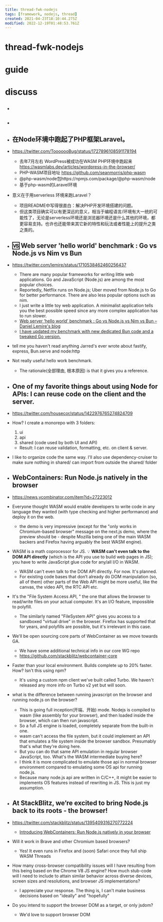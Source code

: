 ```yaml
---
title: thread-fwk-nodejs
tags: [framework, nodejs, thread]
created: 2021-04-23T18:10:44.275Z
modified: 2022-12-19T01:48:53.761Z
---
```


# thread-fwk-nodejs

# guide

# discuss
- ## 

- ## 

- ## 在Node环境中跑起了PHP框架Laravel。
- https://twitter.com/TooooooBug/status/1727896108591178194
  - 去年7月左右 WordPress被成功在WASM PHP环境中跑起来 https://wasmlabs.dev/articles/wordpress-in-the-browser/
  - PHP-WASM项目地址 https://github.com/seanmorris/php-wasm
  - @php-wasm/node包https://npmjs.com/package/@php-wasm/node
  - 基于php-wasm的Laravel环境
- 意义在于用serverless 环境来跑Laravel？
  - 项目README中写得很直白：解决PHP开发环境搭建的问题。
  - 但这类项目确实可以有更深远的意义，相当于编程语言/环境有大一统的可能性了，无论是serverless环境还是浏览器环境还是什么其他的环境，都更容易支持。也许也还能带来其它新的特性和玩法或者性能上的提升之类之类的。

- ## 🆚️ Web server 'hello world' benchmark : Go vs Node.js vs Nim vs Bun
- https://twitter.com/lemire/status/1710538462460256437
  - There are many popular frameworks for writing little web applications. Go and JavaScript (Node.js) are among the most popular choices. 
  - Reportedly, Netflix runs on Node.js; Uber moved from Node.js to Go for better performance. There are also less popular options such as nim.
  - I just write a little toy web application. A minimalist application tells you the best possible speed since any more complex application has to run slower.
  - [Web server ‘hello world’ benchmark : Go vs Node.js vs Nim vs Bun – Daniel Lemire's blog](https://lemire.me/blog/2023/10/07/web-server-hello-world-benchmark-go-vs-node-js-vs-nim-vs-bun/)
  - [I have updated my benchmark with new dedicated Bun code and a tweaked Go version.](https://twitter.com/lemire/status/1710684542103642374)

- tell me you haven't read anything Jarred's ever wrote about fastify, express, Bun.serve and node:http

- Not really useful hello work benchmark.
  - The rationale(全部理由, 根本原因) is that it gives you a reference.

- ## One of my favorite things about using Node for APIs: I can reuse code on the client and the server.
- https://twitter.com/housecor/status/1422976765274824709
- How? I create a monorepo with 3 folders: 
  1. ui
  2. api
  3. shared (code used by both UI and API)
  - Result: I can reuse validation, formatting, etc. on client & server.
- I like to organize code the same way. I'll also use dependency-cruiser to make sure nothing in shared/ can import from outside the shared/ folder

- ## WebContainers: Run Node.js natively in the browser
- https://news.ycombinator.com/item?id=27223012
- Everyone thought WASM would enable developers to write code in any language they wanted (with type checking and higher performance) and deploy it on the web.
  - the demo is very impressive (except for the "only works in Chromium-based browser" message on the next.js demo, where the preview should be - despite Mozilla being one of the main WASM backers and Firefox having arguably the best WASM engine).
- WASM is a math coprocessor for JS. 💡 **WASM can't even talk to the DOM API directly** (which is the API you use to build web pages in JS); you have to write JavaScript glue code for any/all I/O in WASM.
  - WASM can't even talk to the DOM API directly. For now. It's planned.
  - For existing code bases that don’t already do DOM manipulation (so, all of them) other parts of the Web API might be more useful, like the canvas, the video API, the RTC API etc.
- It's the "File System Access API, " the one that allows the browser to read/write files on your actual computer. It's an I/O feature, impossible to polyfill.
  - The similarly named "FileSystem API" gives you access to a sandboxed "virtual drive" in the browser. Firefox has supported that for years, and polyfills are possible, but it's irrelevant in this case.
- We'll be open sourcing core parts of WebContainer as we move towards GA. 
  - We have some additional technical info in our core WG repo
  - https://github.com/stackblitz/webcontainer-core
- Faster than your local environment. Builds complete up to 20% faster. How? Isn't this using npm?
  - It's using a custom npm client we've built called Turbo. We haven't released any more info on Turbo v2 yet but will soon.

- what is the difference between running javascript on the browser and running node.js on the browser?
  - This is going full inception(开端、开始) mode. Nodejs is compiled to wasm (like assembly for your browser), and then loaded inside the browser, which can then run javascript.
  - So a full JS engine is loaded, completely separate from the built-in one.
  - wasm can't access the file system, but it could implement an API that emulates a file system inside the browser sandbox. Presumably that's what they're doing here.
  - But you can do that same API emulation in regular browser JavaScript, too. What's the WASM intermediate buying here?
  - I think it is more complicated to emulate those api in normal browser environment compared to emulating some OS api for running node.js.
  - Because many node.js api are written in C/C++, it might be easier to implements OS features instead of rewriting in JS. This is just my assumption.

- ## At StackBlitz, we’re excited to bring Node.js back to its roots - the browser!
- https://twitter.com/stackblitz/status/1395409316270772224
  - [Introducing WebContainers: Run Node.js natively in your browser](https://blog.stackblitz.com/posts/introducing-webcontainers/)
- Will it work in Brave and other Chromium based browsers?
  - Yes! It even runs in Firefox and (soon) Safari once they full ship WASM Threads
- How many cross-browser compatibility issues will I have resulting from this being based on the Chrome V8 JS engine?  How much stub-code will I need to include to attain similar behavior across diverse devices, screen sizes and resolutions, and browser JS implementations?
  - I appreciate your response. The thing is, I can't make business decisions based on "ideally" and "hopefully"
- Do you intend to support the browser DOM as a target, or only jsdom?
  - We'd love to support browser DOM
